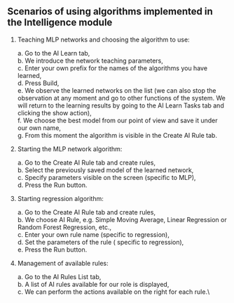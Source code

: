 Scenarios of using algorithms implemented in the Intelligence module
--------------------------------------------------------------------

1.  Teaching MLP networks and choosing the algorithm to use:

    a.  Go to the AI Learn tab,\
    b.  We introduce the network teaching parameters,\
    c.  Enter your own prefix for the names of the algorithms you have
        learned,\
    d.  Press Build,\
    e.  We observe the learned networks on the list (we can also stop
        the observation at any moment and go to other functions of the
        system. We will return to the learning results by going to the
        AI Learn Tasks tab and clicking the show action),\
    f.  We choose the best model from our point of view and save it
        under our own name,\
    g.  From this moment the algorithm is visible in the Create AI Rule
        tab.

2.  Starting the MLP network algorithm:

    a.  Go to the Create AI Rule tab and create rules,\
    b.  Select the previously saved model of the learned network,\
    c.  Specify parameters visible on the screen (specific to MLP),\
    d.  Press the Run button.

3.  Starting regression algorithm:

    a.  Go to the Create AI Rule tab and create rules,\
    b.  We choose AI Rule, e.g. Simple Moving Average, Linear Regression
        or Random Forest Regression, etc.,\
    c.  Enter your own rule name (specific to regression),\
    d.  Set the parameters of the rule ( specific to regression),\
    e.  Press the Run button.

4.  Management of available rules:

    a.  Go to the AI Rules List tab,\
    b.  A list of AI rules available for our role is displayed,\
    c.  We can perform the actions available on the right for each rule.\
